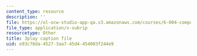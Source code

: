 ```yaml
---
content_type: resource
description: ''
file: https://ol-ocw-studio-app-qa.s3.amazonaws.com/courses/6-004-computation-structures-spring-2017/e93c78da45273aa745d4454003f244e9_LW-8wbtPQIE.srt
file_type: application/x-subrip
resourcetype: Other
title: 3play caption file
uid: e93c78da-4527-3aa7-45d4-454003f244e9
---
```

